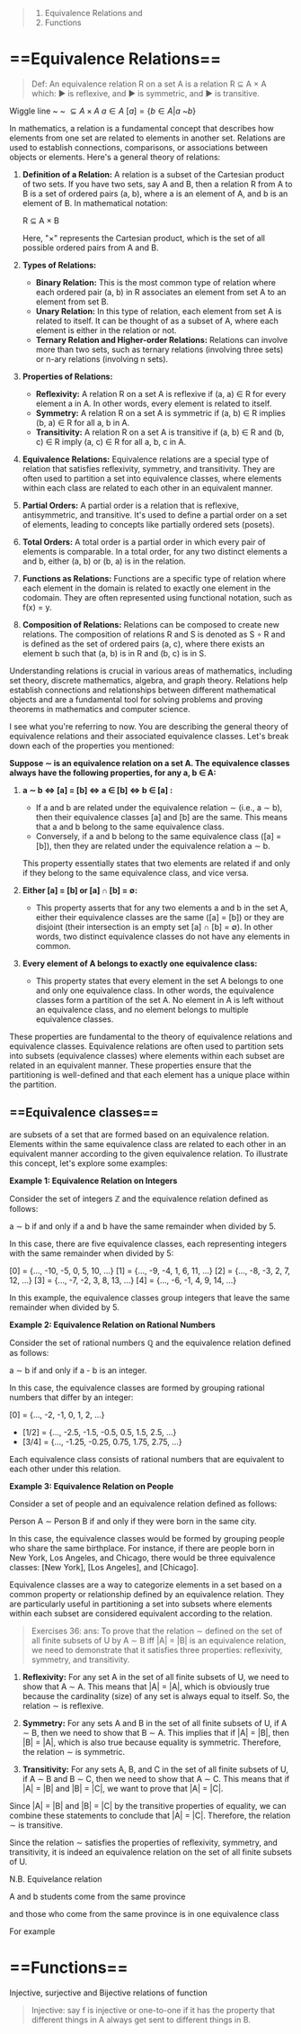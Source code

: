 

>1. Equivalence Relations and 
>2. Functions 


# ==Equivalence Relations== 


>Def: 
>An equivalence relation R on a set A is
a relation R ⊆ A × A which:
▶ is reflexive, and
▶ is symmetric, and
▶ is transitive.


Wiggle line ~ 
~ $\subseteq A\times A$ 
$a \in A$ $[a] = \{    b\in A | a$ ~$b\}$ 



In mathematics, a relation is a fundamental concept that describes how elements from one set are related to elements in another set. Relations are used to establish connections, comparisons, or associations between objects or elements. Here's a general theory of relations:

1. **Definition of a Relation:** A relation is a subset of the Cartesian product of two sets. If you have two sets, say A and B, then a relation R from A to B is a set of ordered pairs (a, b), where a is an element of A, and b is an element of B. In mathematical notation:
    
    R ⊆ A × B
    
    Here, "×" represents the Cartesian product, which is the set of all possible ordered pairs from A and B.
    
2. **Types of Relations:**
    
    - **Binary Relation:** This is the most common type of relation where each ordered pair (a, b) in R associates an element from set A to an element from set B.
    - **Unary Relation:** In this type of relation, each element from set A is related to itself. It can be thought of as a subset of A, where each element is either in the relation or not.
    - **Ternary Relation and Higher-order Relations:** Relations can involve more than two sets, such as ternary relations (involving three sets) or n-ary relations (involving n sets).
3. **Properties of Relations:**
    
    - **Reflexivity:** A relation R on a set A is reflexive if (a, a) ∈ R for every element a in A. In other words, every element is related to itself.
    - **Symmetry:** A relation R on a set A is symmetric if (a, b) ∈ R implies (b, a) ∈ R for all a, b in A.
    - **Transitivity:** A relation R on a set A is transitive if (a, b) ∈ R and (b, c) ∈ R imply (a, c) ∈ R for all a, b, c in A.
4. **Equivalence Relations:** Equivalence relations are a special type of relation that satisfies reflexivity, symmetry, and transitivity. They are often used to partition a set into equivalence classes, where elements within each class are related to each other in an equivalent manner.
    
5. **Partial Orders:** A partial order is a relation that is reflexive, antisymmetric, and transitive. It's used to define a partial order on a set of elements, leading to concepts like partially ordered sets (posets).
    
6. **Total Orders:** A total order is a partial order in which every pair of elements is comparable. In a total order, for any two distinct elements a and b, either (a, b) or (b, a) is in the relation.
    
7. **Functions as Relations:** Functions are a specific type of relation where each element in the domain is related to exactly one element in the codomain. They are often represented using functional notation, such as f(x) = y.
    
8. **Composition of Relations:** Relations can be composed to create new relations. The composition of relations R and S is denoted as S ∘ R and is defined as the set of ordered pairs (a, c), where there exists an element b such that (a, b) is in R and (b, c) is in S.
    

Understanding relations is crucial in various areas of mathematics, including set theory, discrete mathematics, algebra, and graph theory. Relations help establish connections and relationships between different mathematical objects and are a fundamental tool for solving problems and proving theorems in mathematics and computer science.




I see what you're referring to now. You are describing the general theory of equivalence relations and their associated equivalence classes. Let's break down each of the properties you mentioned:

**Suppose ∼ is an equivalence relation on a set A. The equivalence classes always have the following properties, for any a, b ∈ A:**

1. **a ∼ b ⇔ [a] = [b] ⇔ a ∈ [b] ⇔ b ∈ [a] :**
    
    - If a and b are related under the equivalence relation ∼ (i.e., a ∼ b), then their equivalence classes [a] and [b] are the same. This means that a and b belong to the same equivalence class.
    - Conversely, if a and b belong to the same equivalence class ([a] = [b]), then they are related under the equivalence relation a ∼ b.
    
    This property essentially states that two elements are related if and only if they belong to the same equivalence class, and vice versa.
    
2. **Either [a] = [b] or [a] ∩ [b] = ∅:**   
    
    - This property asserts that for any two elements a and b in the set A, either their equivalence classes are the same ([a] = [b]) or they are disjoint (their intersection is an empty set [a] ∩ [b] = ∅). In other words, two distinct equivalence classes do not have any elements in common.
3. **Every element of A belongs to exactly one equivalence class:**
    
    - This property states that every element in the set A belongs to one and only one equivalence class. In other words, the equivalence classes form a partition of the set A. No element in A is left without an equivalence class, and no element belongs to multiple equivalence classes.

These properties are fundamental to the theory of equivalence relations and equivalence classes. Equivalence relations are often used to partition sets into subsets (equivalence classes) where elements within each subset are related in an equivalent manner. These properties ensure that the partitioning is well-defined and that each element has a unique place within the partition.



## ==Equivalence classes==
are subsets of a set that are formed based on an equivalence relation. Elements within the same equivalence class are related to each other in an equivalent manner according to the given equivalence relation. To illustrate this concept, let's explore some examples:

**Example 1: Equivalence Relation on Integers**

Consider the set of integers ℤ and the equivalence relation defined as follows:

a ∼ b if and only if a and b have the same remainder when divided by 5.

In this case, there are five equivalence classes, each representing integers with the same remainder when divided by 5:

 [0] = {..., -10, -5, 0, 5, 10, ...}
 [1] = {..., -9, -4, 1, 6, 11, ...}
 [2] = {..., -8, -3, 2, 7, 12, ...}
 [3] = {..., -7, -2, 3, 8, 13, ...}
 [4] = {..., -6, -1, 4, 9, 14, ...}

In this example, the equivalence classes group integers that leave the same remainder when divided by 5.

**Example 2: Equivalence Relation on Rational Numbers**

Consider the set of rational numbers ℚ and the equivalence relation defined as follows:

a ∼ b if and only if a - b is an integer.

In this case, the equivalence classes are formed by grouping rational numbers that differ by an integer:

 [0] = {..., -2, -1, 0, 1, 2, ...}
- [1/2] = {..., -2.5, -1.5, -0.5, 0.5, 1.5, 2.5, ...}
- [3/4] = {..., -1.25, -0.25, 0.75, 1.75, 2.75, ...}

Each equivalence class consists of rational numbers that are equivalent to each other under this relation.

**Example 3: Equivalence Relation on People**

Consider a set of people and an equivalence relation defined as follows:

Person A ∼ Person B if and only if they were born in the same city.

In this case, the equivalence classes would be formed by grouping people who share the same birthplace. For instance, if there are people born in New York, Los Angeles, and Chicago, there would be three equivalence classes: [New York], [Los Angeles], and [Chicago].

Equivalence classes are a way to categorize elements in a set based on a common property or relationship defined by an equivalence relation. They are particularly useful in partitioning a set into subsets where elements within each subset are considered equivalent according to the relation.




>Exercises 36: ans:
>To prove that the relation ∼ defined on the set of all finite subsets of U by A ∼ B iff |A| = |B| is an equivalence relation, we need to demonstrate that it satisfies three properties: reflexivity, symmetry, and transitivity.

1. **Reflexivity:** For any set A in the set of all finite subsets of U, we need to show that A ∼ A. This means that |A| = |A|, which is obviously true because the cardinality (size) of any set is always equal to itself. So, the relation ∼ is reflexive.

2. **Symmetry:** For any sets A and B in the set of all finite subsets of U, if A ∼ B, then we need to show that B ∼ A. This implies that if |A| = |B|, then |B| = |A|, which is also true because equality is symmetric. Therefore, the relation ∼ is symmetric.
   
3. **Transitivity:** For any sets A, B, and C in the set of all finite subsets of U, if A ∼ B and B ∼ C, then we need to show that A ∼ C. This means that if |A| = |B| and |B| = |C|, we want to prove that |A| = |C|.
   
  Since |A| = |B| and |B| = |C| by the transitive properties of equality, we can combine these statements to conclude that |A| = |C|. Therefore, the relation ∼ is transitive.
   

Since the relation ∼ satisfies the properties of reflexivity, symmetry, and transitivity, it is indeed an equivalence relation on the set of all finite subsets of U.


N.B. 
Equivelance relation 


A and b students come from the same province 

and those who come from the same province is in one equivalence class

For example


# ==Functions==

Injective, surjective and Bijective relations of function

>Injective:
>say f is injective or
one-to-one if it has the property that different things in A always
get sent to different things in B.

